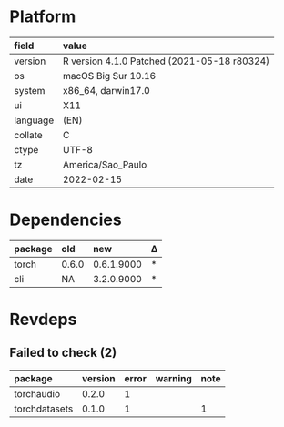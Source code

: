 # Platform

|field    |value                                       |
|:--------|:-------------------------------------------|
|version  |R version 4.1.0 Patched (2021-05-18 r80324) |
|os       |macOS Big Sur 10.16                         |
|system   |x86_64, darwin17.0                          |
|ui       |X11                                         |
|language |(EN)                                        |
|collate  |C                                           |
|ctype    |UTF-8                                       |
|tz       |America/Sao_Paulo                           |
|date     |2022-02-15                                  |

# Dependencies

|package |old   |new        |Δ  |
|:-------|:-----|:----------|:--|
|torch   |0.6.0 |0.6.1.9000 |*  |
|cli     |NA    |3.2.0.9000 |*  |

# Revdeps

## Failed to check (2)

|package       |version |error |warning |note |
|:-------------|:-------|:-----|:-------|:----|
|torchaudio    |0.2.0   |1     |        |     |
|torchdatasets |0.1.0   |1     |        |1    |

